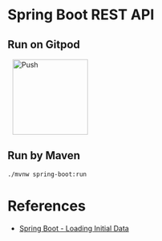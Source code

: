 # Spring Boot REST API
## Run on Gitpod
<a href="https://gitpod.io/from-referrer/" style="padding: 10px;">
    <img src="https://gitpod.io/button/open-in-gitpod.svg" width="150" alt="Push" align="center">
</a>

## Run by Maven
```
./mvnw spring-boot:run
```


# References
- [Spring Boot - Loading Initial Data](https://stackoverflow.com/questions/38040572/spring-boot-loading-initial-data)
